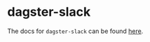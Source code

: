 # dagster-slack

The docs for `dagster-slack` can be found
[here](https://docs.dagster.io/apidocs/libraries/dagster_slack).
